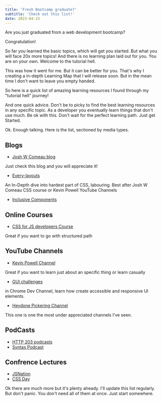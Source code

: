 ```yaml
---
title: 'Fresh Bootcamp graduate?'
subtitle: 'Check out this list!'
date: 2023-04-15
---
```


Are you just graduated from a web development bootcamp?

Congratulation!

So far you learned the basic topics, which will get you started. But what you will face 20x more topics! And there is no learning plan laid out for you. You are on your own. Welcome to the tutorial hell.

This was how it went for me. But it can be better for you. That's why I creating a in-depth Learning Map that I will release soon. But in the mean time I don't want to leave you empty handed.

So here is a quick list of amazing learning resources I found through my "tutorial hell" journey!

And one quick advice. Don't be to picky to find the best learning resources in any specific topic. As a developer you eventually learn things that don't use much. Be ok with this. Don't wait for the perfect learning path. Just get Started.

Ok. Enough talking. Here is the list, sectioned by media types.

## Blogs

* [Josh W Comeau blog](https://www.joshwcomeau.com/)

Just check this blog and you will appreciate it!

* [Every-layouts](https://every-layout.dev/)

An In-Depth dive into hardest part of CSS, labouring. Best after Josh W Comeau CSS course or Kevin Powell YouTube Channels

* [Inclusive Components](https://inclusive-components.design/)

## Online Courses

* [CSS for JS developers Course](https://css-for-js.dev/)

Great if you want to go with structured path

## YouTube Channels

* [Kevin Powell Channel](https://www.youtube.com/@KevinPowell/videos)

Great if you want to learn just about an specific thing or learn casually

* [GUI challenges](https://www.youtube.com/watch?v=JeI_TsADXQA&list=PLNYkxOF6rcIAaV1wwI9540OC_3XoIzMjQ)

in Chrome Dev Channel, learn how create accessible and responsive UI elements.

*  [Heydone Pickering Channel](https://www.youtube.com/@heydonworks/videos)

This one is one the most under appreciated channels I've seen.

## PodCasts

* [HTTP 203 podcasts](https://developers.google.com/web/shows/http203/podcast/)
* [Syntax Podcast](https://syntax.fm/)

## Confrence Lectures

* [JSNation](https://www.youtube.com/@JavaScriptConferences)
* [CSS Day](https://www.youtube.com/@WebConferencesAmsterdam)

Ok there are much more but it's plenty already. I'll update this list regularly. But don't panic. You don't need all of them at once. Just start somewhere.
